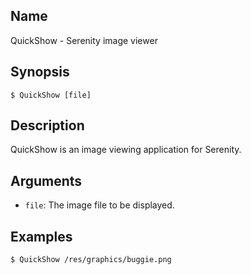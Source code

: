 ## Name

QuickShow - Serenity image viewer

## Synopsis

```**sh
$ QuickShow [file]
```

## Description

QuickShow is an image viewing application for Serenity.

## Arguments

* `file`: The image file to be displayed.

## Examples

```sh
$ QuickShow /res/graphics/buggie.png
```
